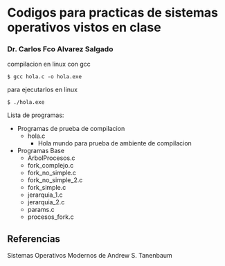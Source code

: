 # Codigos para practicas de sistemas operativos vistos en clase
### Dr. Carlos Fco Alvarez Salgado

compilacion en linux con gcc
```shell
$ gcc hola.c -o hola.exe
```
para ejecutarlos en linux
```shell
$ ./hola.exe
```

Lista de programas:

- Programas de prueba de compilacion
    - hola.c
        - Hola mundo para prueba de ambiente de compilacion
- Programas Base
    - ArbolProcesos.c
    - fork_complejo.c
    - fork_no_simple.c
    - fork_no_simple_2.c
    - fork_simple.c
    - jerarquia_1.c
    - jerarquia_2.c
    - params.c
    - procesos_fork.c
## Referencias
Sistemas Operativos Modernos de Andrew S. Tanenbaum 